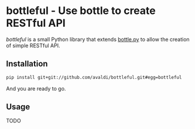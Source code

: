 bottleful - Use bottle to create RESTful API
========

*bottleful* is a small Python library that extends [bottle.py](http://bottlepy.org/) to allow the creation of simple RESTful API.

Installation
------------

```bash
pip install git+git://github.com/avaldi/bottleful.git#egg=bottleful
```

And you are ready to go.

Usage
-----
TODO
